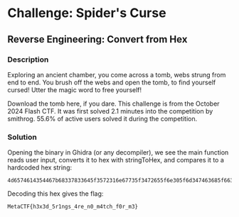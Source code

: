 # Challenge: Spider's Curse

## Reverse Engineering: Convert from Hex

### Description

Exploring an ancient chamber, you come across a tomb, webs strung from end to end. You brush off the webs and open the tomb, to find yourself cursed! Utter the magic word to free yourself!

Download the tomb here, if you dare.
This challenge is from the October 2024 Flash CTF. It was first solved 2.1 minutes into the competition by smithrog. 55.6% of active users solved it during the competition.

### Solution

Opening the binary in Ghidra (or any decompiler), we see the main function reads user input, converts it to hex with stringToHex, and compares it to a hardcoded hex string:

```
4d6574614354467b68337833645f3572316e67735f3472655f6e305f6d347463685f6630725f6d337d
```

Decoding this hex gives the flag:

```
MetaCTF{h3x3d_5r1ngs_4re_n0_m4tch_f0r_m3}
```